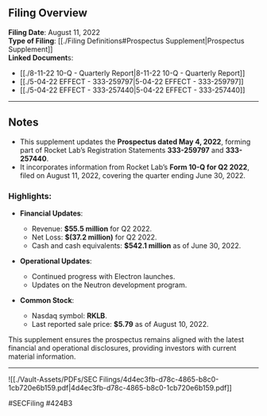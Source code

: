## Filing Overview

**Filing Date**: August 11, 2022  
**Type of Filing**: [[./Filing Definitions#Prospectus Supplement|Prospectus Supplement]]  
**Linked Document**s:  
-  [[./8-11-22 10-Q - Quarterly Report|8-11-22 10-Q - Quarterly Report]]
-  [[./5-04-22 EFFECT - 333-259797|5-04-22 EFFECT - 333-259797]]
-  [[./5-04-22 EFFECT - 333-257440|5-04-22 EFFECT - 333-257440]]

---

## Notes

- This supplement updates the **Prospectus dated May 4, 2022**, forming part of Rocket Lab’s Registration Statements **333-259797** and **333-257440**.  
- It incorporates information from Rocket Lab’s **Form 10-Q for Q2 2022**, filed on August 11, 2022, covering the quarter ending June 30, 2022.  

### Highlights:
- **Financial Updates**:
  - Revenue: **$55.5 million** for Q2 2022.  
  - Net Loss: **$(37.2 million)** for Q2 2022.  
  - Cash and cash equivalents: **$542.1 million** as of June 30, 2022.  

- **Operational Updates**:
  - Continued progress with Electron launches.  
  - Updates on the Neutron development program.  

- **Common Stock**:
  - Nasdaq symbol: **RKLB**.  
  - Last reported sale price: **$5.79** as of August 10, 2022.  

This supplement ensures the prospectus remains aligned with the latest financial and operational disclosures, providing investors with current material information.

---
![[./Vault-Assets/PDFs/SEC Filings/4d4ec3fb-d78c-4865-b8c0-1cb720e6b159.pdf|4d4ec3fb-d78c-4865-b8c0-1cb720e6b159.pdf]]

#SECFiling #424B3